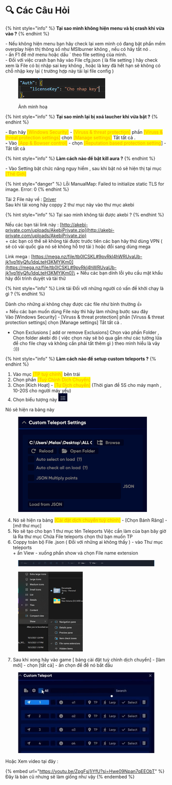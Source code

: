 # 🔍 Các Câu Hỏi

{% hint style="info" %}
**Tại sao mình không hiện menu và bị crash khi vừa vào ?**
{% endhint %}

\- Nếu không hiện menu bạn hãy check lại xem mình có đang bật phần mềm overplay hiện thị thông số như MSIburner không , nếu có hãy tắt nó .\
\- ấn F1 để mở menu hoặc dấu \` theo file setting của mình.\
\- Đối với việc crash bạn hãy vào File cfg.json ( là file setting ) hãy check xem là File có bị nhập sai key không , hoặc là key đã hết hạn sẽ không có chỗ nhập key lại ( trường hợp này tải lại file config )

<figure><img src="../.gitbook/assets/Screenshot 2023-10-03 135107.png" alt=""><figcaption><p>Ảnh minh hoạ</p></figcaption></figure>

{% hint style="info" %}
**Tại sao mình lại bị xoá laucher khi vừa bật ?**
{% endhint %}

\- Bạn hãy <mark style="color:orange;">\[Windows Security]</mark> - <mark style="color:orange;">\[Viruss & threat protection]</mark> phần <mark style="color:orange;">\[Viruss & threat protection settings]</mark> chọn <mark style="color:orange;">\[Manage settings]</mark> Tắt tất cả .\
**-** Vào <mark style="color:orange;">\[App & Bowser control]</mark> - chọn <mark style="color:orange;">\[Reputation based protection setting</mark>] - Tắt tất cả

{% hint style="info" %}
**Làm cách nào để bật kill aura ?**
{% endhint %}

\- Vào Setting bật chức năng nguy hiểm , sau khi bật nó sẽ hiện thị tại mục <mark style="color:orange;">\[Thế Giới]</mark>

{% hint style="danger" %}
Lỗi ManualMap: Failed to initialize static TLS for image. Error: 0
{% endhint %}

Tải 2 File này về : [Driver](https://drive.google.com/drive/folders/1LkP66KHFBcu3IVi6AxCdj7JU5Vrx4H7n?usp=sharing)\
Sau khi tải xong hãy coppy 2 thư mục này vào thư mục akebi&#x20;

{% hint style="info" %}
Tại sao mình không tải được akebi ?
{% endhint %}

Nếu các bạn tải link này : [http://akebi-private.com/uploads/AkebiPrivate.zip](http://akebi-private.com/uploads/AkebiPrivate.zip) \
\+ các bạn có thể sẽ không tải được trước tiên các bạn hãy thử dùng VPN ( sẽ có vài quốc gia nó sẽ không hỗ trợ tải ) hoặc đổi sang dùng mega

Link mega : [https://mega.nz/file/tb0lCSKL#9pvRkl4hWRUvaUb-jk1vp1tIyQfu1dqLteH3KMYlKm0](https://mega.nz/file/tb0lCSKL#9pvRkl4hWRUvaUb-jk1vp1tIyQfu1dqLteH3KMYlKm0)\
\+ Nếu các bạn dính lỗi yêu cầu mật khẩu hãy đổi trình duyệt và tài thử&#x20;

{% hint style="info" %}
Link tải Đối với những người có vấn đề khởi chạy là gì ?
{% endhint %}

Dành cho những ai không chạy được các file như bình thường :thumbsup:\
\+ Nếu các bạn muốn dùng File này thì hãy làm những bước sau đây\
Vào \[Windows Security] - \[Viruss & threat protection] phần \[Viruss & threat protection settings] chọn \[Manage settings] Tắt tất cả .

* Chọn Exclusions \[ add or remove Exclusions] Chọn vào phần Folder , Chọn folder akebi đó ( việc chọn này sẽ bỏ qua gần như các tường lửa để cho file chạy và không cần phải tắt thêm gì ) theo mình hiểu là vây :)))

{% hint style="info" %}
**Làm cách nào để setup custom teleports ?**
{% endhint %}

1. Vào mục <mark style="color:orange;">\[TP tuỳ chỉnh]</mark> bên trái
2. Chọn phần <mark style="color:orange;">\[Tuỳ Chỉnh Dịch Chuyển]</mark>&#x20;
3. Chọn \[Kích Hoạt] - <mark style="color:orange;">\[Tự Dịch chuyển]</mark> (Thời gian để 5S cho máy mạnh , 10-20S cho người máy yếu)
4. Chọn biểu tượng này ![](<../.gitbook/assets/Screenshot 2023-10-03 130639.png>)

Nó sẽ hiện ra bảng này

<figure><img src="../.gitbook/assets/spaces_ZbKaBGYDYr0igtCwvs4p_uploads_3PZfjaeQ2LzdXrgjica0_image (1).webp" alt=""><figcaption></figcaption></figure>



4. Nó sẽ hiện ra bảng <mark style="color:orange;">\[Cài đặt dịch chuyển tuỳ chỉnh]</mark> -  \[Chọn Bánh Răng] - \[mở thư mục]&#x20;
5. No sẽ tạo cho bạn 1 thư mục tên Teleports Việc cần làm của bạn bây giờ là Ra thư mục Chứa File teleports chọn thứ bạn muốn TP
6. Coppy toàn bộ File .json ( Đổi với những ai không thấy ) - vào Thư mục teleports\
   \+ ấn View - xuống phần show và chọn File name extension

<div align="center">

<figure><img src="../.gitbook/assets/Screenshot 2023-10-03 132433.png" alt=""><figcaption></figcaption></figure>

</div>

<div align="left">

<figure><img src="../.gitbook/assets/Screenshot 2023-10-03 132531.png" alt="" width="201"><figcaption></figcaption></figure>

</div>

7. Sau khi xong hãy vào game \[ bảng cài đặt tuỳ chỉnh dịch chuyển] - \[làm mới] - chọn \[tất cả] - ấn chọn để để nó bắt đầu&#x20;

<figure><img src="../.gitbook/assets/Screenshot 2023-10-03 133628.png" alt=""><figcaption></figcaption></figure>

Hoặc Xem video tại đây :

{% embed url="https://youtu.be/ZpgFsj1iYfU?si=Hwe09Npan7qEEObT" %}
Đây là bản cũ nhưng sẽ làm giống như vậy
{% endembed %}

